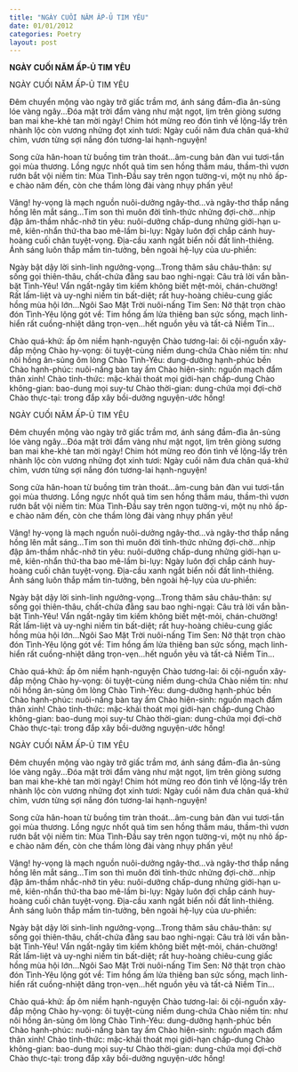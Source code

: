```yaml
---
title: "NGÀY CUỐI NĂM ẤP-Ủ TIM YÊU"
date: 01/01/2012
categories: Poetry
layout: post
---
```


**NGÀY CUỐI NĂM ẤP-Ủ TIM YÊU**

NGÀY CUỐI NĂM ẤP-Ủ TIM YÊU


Đêm chuyển mộng vào ngày trở giấc trầm mơ, ánh sáng đầm-đìa ân-sủng lóe vàng ngây...Đóa mặt trời đẩm vàng như mật ngọt, lịm trên giòng sương ban mai khe-khẻ tan mời ngày!  Chim hót mừng reo đón tình về lộng-lẩy trên nhành lộc còn vương nhửng đọt xinh tươi:  Ngày cuối năm đưa chân quá-khứ chìm, vươn từng sợi nắng đón tương-lai hạnh-nguyện!

Song cửa hân-hoan từ buồng tim tràn thoát...âm-cung bản đàn vui tươi-tắn gọi mùa thương. Lồng ngực nhốt quả tim sen hồng thắm máu, thầm-thì vươn rướn bắt vội niềm tin: Mùa Tình-Đầu say trên ngọn tường-vi, một nụ nhỏ ấp-e chào năm đến, còn che thầm lòng đài vàng nhụy phấn yêu!

Vâng! hy-vọng là mạch nguồn nuôi-dưởng ngây-thơ...và ngây-thơ thắp nắng hồng lên mắt sáng...Tim son thì muôn đời tỉnh-thức nhửng đợi-chờ...nhịp đập âm-thầm nhắc-nhở tin yêu: nuôi-dưởng chấp-dung nhửng giới-hạn u-mê, kiên-nhẩn thứ-tha bao mê-lầm bi-lụy:  Ngày luôn đợi chắp cánh huy-hoàng cuối chân tuyệt-vọng. Địa-cầu xanh ngắt biển nối đất linh-thiêng. Ánh sáng luôn thắp mầm tin-tưởng, bên ngoài hệ-lụy của ưu-phiền:

Ngày bật dậy lời sinh-linh ngưởng-vọng...Trong thâm sâu châu-thân: sự sống gọi thiên-thâu, chất-chứa đằng sau bao nghi-ngại: Câu trả lời vẩn bằn-bặt Tình-Yêu!  Vẩn ngất-ngây tìm kiếm không biết mệt-mỏi, chán-chường!  Rất lấm-liệt và uy-nghi niềm tin bất-diệt; rất huy-hoàng chiêu-cung giấc hồng mùa hội lớn...Ngôi Sao Mặt Trời nuôi-nấng Tim Sen: Nở thật trọn chào đón Tình-Yêu lộng gót về: Tim hồng ấm lửa thiêng ban sức sống, mạch linh-hiển rất cuồng-nhiệt dâng trọn-vẹn...hết nguồn yêu và tất-cả Niềm Tin...

Chào quá-khứ: ấp ôm niềm hạnh-nguyện
Chào tương-lai: ôi cội-nguồn xây-đắp mộng
Chào hy-vọng: ôi tuyệt-cùng niềm dung-chứa
Chào niềm tin: như nôi hồng ân-sủng ôm lòng
Chào Tình-Yêu: dung-dưởng hạnh-phúc bền
Chào hạnh-phúc: nuôi-nấng bàn tay ấm
Chào hiện-sinh: nguồn mạch đẩm thân xinh!
Chào tỉnh-thức: mặc-khải thoát mọi giới-hạn chấp-dung
Chào không-gian: bao-dung mọi suy-tư
Chào thời-gian: dung-chứa mọi đợi-chờ
Chào thực-tại: trong đắp xây bồi-dưởng nguyện-ước hồng!

NGÀY CUỐI NĂM ẤP-Ủ TIM YÊU


Đêm chuyển mộng vào ngày trở giấc trầm mơ, ánh sáng đầm-đìa ân-sủng lóe vàng ngây...Đóa mặt trời đẩm vàng như mật ngọt, lịm trên giòng sương ban mai khe-khẻ tan mời ngày!  Chim hót mừng reo đón tình về lộng-lẩy trên nhành lộc còn vương nhửng đọt xinh tươi:  Ngày cuối năm đưa chân quá-khứ chìm, vươn từng sợi nắng đón tương-lai hạnh-nguyện!

Song cửa hân-hoan từ buồng tim tràn thoát...âm-cung bản đàn vui tươi-tắn gọi mùa thương. Lồng ngực nhốt quả tim sen hồng thắm máu, thầm-thì vươn rướn bắt vội niềm tin: Mùa Tình-Đầu say trên ngọn tường-vi, một nụ nhỏ ấp-e chào năm đến, còn che thầm lòng đài vàng nhụy phấn yêu!

Vâng! hy-vọng là mạch nguồn nuôi-dưởng ngây-thơ...và ngây-thơ thắp nắng hồng lên mắt sáng...Tim son thì muôn đời tỉnh-thức nhửng đợi-chờ...nhịp đập âm-thầm nhắc-nhở tin yêu: nuôi-dưởng chấp-dung nhửng giới-hạn u-mê, kiên-nhẩn thứ-tha bao mê-lầm bi-lụy:  Ngày luôn đợi chắp cánh huy-hoàng cuối chân tuyệt-vọng. Địa-cầu xanh ngắt biển nối đất linh-thiêng. Ánh sáng luôn thắp mầm tin-tưởng, bên ngoài hệ-lụy của ưu-phiền:

Ngày bật dậy lời sinh-linh ngưởng-vọng...Trong thâm sâu châu-thân: sự sống gọi thiên-thâu, chất-chứa đằng sau bao nghi-ngại: Câu trả lời vẩn bằn-bặt Tình-Yêu!  Vẩn ngất-ngây tìm kiếm không biết mệt-mỏi, chán-chường!  Rất lấm-liệt và uy-nghi niềm tin bất-diệt; rất huy-hoàng chiêu-cung giấc hồng mùa hội lớn...Ngôi Sao Mặt Trời nuôi-nấng Tim Sen: Nở thật trọn chào đón Tình-Yêu lộng gót về: Tim hồng ấm lửa thiêng ban sức sống, mạch linh-hiển rất cuồng-nhiệt dâng trọn-vẹn...hết nguồn yêu và tất-cả Niềm Tin...

Chào quá-khứ: ấp ôm niềm hạnh-nguyện
Chào tương-lai: ôi cội-nguồn xây-đắp mộng
Chào hy-vọng: ôi tuyệt-cùng niềm dung-chứa
Chào niềm tin: như nôi hồng ân-sủng ôm lòng
Chào Tình-Yêu: dung-dưởng hạnh-phúc bền
Chào hạnh-phúc: nuôi-nấng bàn tay ấm
Chào hiện-sinh: nguồn mạch đẩm thân xinh!
Chào tỉnh-thức: mặc-khải thoát mọi giới-hạn chấp-dung
Chào không-gian: bao-dung mọi suy-tư
Chào thời-gian: dung-chứa mọi đợi-chờ
Chào thực-tại: trong đắp xây bồi-dưởng nguyện-ước hồng!

NGÀY CUỐI NĂM ẤP-Ủ TIM YÊU


Đêm chuyển mộng vào ngày trở giấc trầm mơ, ánh sáng đầm-đìa ân-sủng lóe vàng ngây...Đóa mặt trời đẩm vàng như mật ngọt, lịm trên giòng sương ban mai khe-khẻ tan mời ngày!  Chim hót mừng reo đón tình về lộng-lẩy trên nhành lộc còn vương nhửng đọt xinh tươi:  Ngày cuối năm đưa chân quá-khứ chìm, vươn từng sợi nắng đón tương-lai hạnh-nguyện!

Song cửa hân-hoan từ buồng tim tràn thoát...âm-cung bản đàn vui tươi-tắn gọi mùa thương. Lồng ngực nhốt quả tim sen hồng thắm máu, thầm-thì vươn rướn bắt vội niềm tin: Mùa Tình-Đầu say trên ngọn tường-vi, một nụ nhỏ ấp-e chào năm đến, còn che thầm lòng đài vàng nhụy phấn yêu!

Vâng! hy-vọng là mạch nguồn nuôi-dưởng ngây-thơ...và ngây-thơ thắp nắng hồng lên mắt sáng...Tim son thì muôn đời tỉnh-thức nhửng đợi-chờ...nhịp đập âm-thầm nhắc-nhở tin yêu: nuôi-dưởng chấp-dung nhửng giới-hạn u-mê, kiên-nhẩn thứ-tha bao mê-lầm bi-lụy:  Ngày luôn đợi chắp cánh huy-hoàng cuối chân tuyệt-vọng. Địa-cầu xanh ngắt biển nối đất linh-thiêng. Ánh sáng luôn thắp mầm tin-tưởng, bên ngoài hệ-lụy của ưu-phiền:

Ngày bật dậy lời sinh-linh ngưởng-vọng...Trong thâm sâu châu-thân: sự sống gọi thiên-thâu, chất-chứa đằng sau bao nghi-ngại: Câu trả lời vẩn bằn-bặt Tình-Yêu!  Vẩn ngất-ngây tìm kiếm không biết mệt-mỏi, chán-chường!  Rất lấm-liệt và uy-nghi niềm tin bất-diệt; rất huy-hoàng chiêu-cung giấc hồng mùa hội lớn...Ngôi Sao Mặt Trời nuôi-nấng Tim Sen: Nở thật trọn chào đón Tình-Yêu lộng gót về: Tim hồng ấm lửa thiêng ban sức sống, mạch linh-hiển rất cuồng-nhiệt dâng trọn-vẹn...hết nguồn yêu và tất-cả Niềm Tin...

Chào quá-khứ: ấp ôm niềm hạnh-nguyện
Chào tương-lai: ôi cội-nguồn xây-đắp mộng
Chào hy-vọng: ôi tuyệt-cùng niềm dung-chứa
Chào niềm tin: như nôi hồng ân-sủng ôm lòng
Chào Tình-Yêu: dung-dưởng hạnh-phúc bền
Chào hạnh-phúc: nuôi-nấng bàn tay ấm
Chào hiện-sinh: nguồn mạch đẩm thân xinh!
Chào tỉnh-thức: mặc-khải thoát mọi giới-hạn chấp-dung
Chào không-gian: bao-dung mọi suy-tư
Chào thời-gian: dung-chứa mọi đợi-chờ
Chào thực-tại: trong đắp xây bồi-dưởng nguyện-ước hồng!
